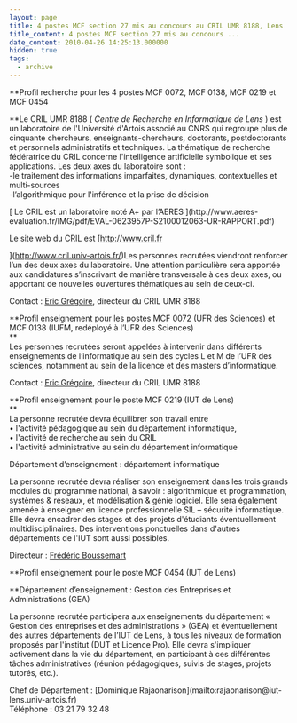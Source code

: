 ```yaml
---
layout: page
title: 4 postes MCF section 27 mis au concours au CRIL UMR 8188, Lens
title_content: 4 postes MCF section 27 mis au concours ...
date_content: 2010-04-26 14:25:13.000000
hidden: true
tags:
  - archive
---
```

**Profil recherche pour les 4 postes MCF 0072, MCF 0138, MCF 0219 et MCF 0454  
  
**Le CRIL UMR 8188 ( _Centre de Recherche en Informatique de Lens_ ) est un
laboratoire de l'Université d'Artois associé au CNRS qui regroupe plus de
cinquante chercheurs, enseignants-chercheurs, doctorants, postdoctorants et
personnels administratifs et techniques. La thématique de recherche
fédératrice du CRIL concerne l'intelligence artificielle symbolique et ses
applications. Les deux axes du laboratoire sont :  
-le traitement des informations imparfaites, dynamiques, contextuelles et multi-sources   
-l’algorithmique pour l'inférence et la prise de décision   
  
[ Le CRIL est un laboratoire noté A+ par l’AERES ](http://www.aeres-
evaluation.fr/IMG/pdf/EVAL-0623957P-S2100012063-UR-RAPPORT.pdf)  
  
Le site web du CRIL est [http://www.cril.fr  
  
](http://www.cril.univ-artois.fr/)Les personnes recrutées viendront renforcer
l’un des deux axes du laboratoire. Une attention particulière sera apportée
aux candidatures s’inscrivant de manière transversale à ces deux axes, ou
apportant de nouvelles ouvertures thématiques au sein de ceux-ci.  
  
Contact : [Eric Grégoire](mailto:gregoire@cril.univ-artois.fr), directeur du
CRIL UMR 8188  
  
**Profil enseignement pour les postes MCF 0072 (UFR des Sciences) et MCF 0138
(IUFM, redéployé à l’UFR des Sciences)  
**  
Les personnes recrutées seront appelées à intervenir dans différents
enseignements de l’informatique au sein des cycles L et M de l’UFR des
sciences, notamment au sein de la licence et des masters d’informatique.  
  
Contact : [Eric Grégoire](mailto:gregoire@cril.univ-artois.fr), directeur du
CRIL UMR 8188  
  
**Profil enseignement pour le poste MCF 0219 (IUT de Lens)  
**  
La personne recrutée devra équilibrer son travail entre  
• l'activité pédagogique au sein du département informatique,  
• l'activité de recherche au sein du CRIL  
• l'activité administrative au sein du département informatique  
  
Département d’enseignement : département informatique  
  
La personne recrutée devra réaliser son enseignement dans les trois grands
modules du programme national, à savoir : algorithmique et programmation,
systèmes & réseaux, et modélisation & génie logiciel. Elle sera également
amenée à enseigner en licence professionnelle SIL – sécurité informatique.
Elle devra encadrer des stages et des projets d'étudiants éventuellement
multidisciplinaires. Des interventions ponctuelles dans d'autres départements
de l'IUT sont aussi possibles.  
  
Directeur : [ Frédéric Boussemart ](mailto:boussemart@cril.univ-artois.fr)  
  
  
**Profil enseignement pour le poste MCF 0454 (IUT de Lens)  
  
**Département d’enseignement : Gestion des Entreprises et Administrations
(GEA)  
  
La personne recrutée participera aux enseignements du département « Gestion
des entreprises et des administrations » (GEA) et éventuellement des autres
départements de l’IUT de Lens, à tous les niveaux de formation proposés par
l'institut (DUT et Licence Pro). Elle devra s'impliquer activement dans la vie
du département, en participant à ces différentes tâches administratives
(réunion pédagogiques, suivis de stages, projets tutorés, etc.).  
  
Chef de Département : [Dominique Rajaonarison](mailto:rajaonarison@iut-
lens.univ-artois.fr)  
Téléphone : 03 21 79 32 48

